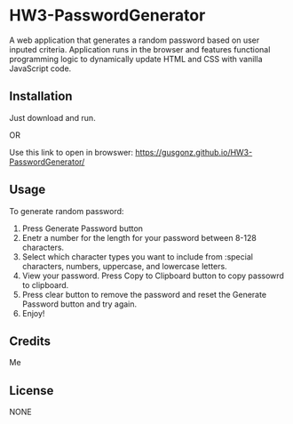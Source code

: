 # HW3-PasswordGenerator
A web application that generates a random password based on user inputed criteria. Application runs in the browser and features functional programming logic to dynamically update HTML and CSS with vanilla JavaScript code.

## Installation

Just download and run.

OR

Use this link to open in browswer: https://gusgonz.github.io/HW3-PasswordGenerator/

## Usage 

To generate random password:

1. Press Generate Password button
2. Enetr a number for the length for your password between 8-128 characters.
3. Select which character types you want to include from :special characters, numbers, uppercase, and lowercase letters.
4. View your password. Press Copy to Clipboard button to copy passowrd to clipboard.
5. Press clear button to remove the password and reset the Generate Password button and try again.
6. Enjoy!



## Credits

Me




## License

NONE
